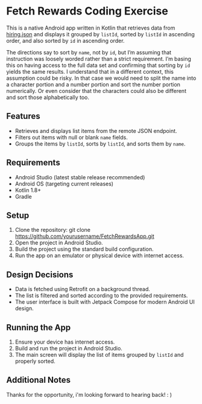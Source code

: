 # Fetch Rewards Coding Exercise

This is a native Android app written in Kotlin that retrieves data from 
[hiring.json](https://fetch-hiring.s3.amazonaws.com/hiring.json) and displays it grouped 
by `listId`, sorted by `listId` in ascending order, and also sorted by `id` in ascending order.

The directions say to sort by `name`, not by `id`, but I’m assuming that instruction
was loosely worded rather than a strict requirement. I’m basing this on having
access to the full data set and confirming that sorting by `id` yields the same
results. I understand that in a different context, this assumption could be risky.
In that case we would need to split the name into a character portion and a number
portion and sort the number portion numerically. Or even consider that the
characters could also be different and sort those alphabetically too.

## Features

- Retrieves and displays list items from the remote JSON endpoint.
- Filters out items with null or blank `name` fields.
- Groups the items by `listId`, sorts by `listId`, and sorts them by `name`.

## Requirements

- Android Studio (latest stable release recommended)
- Android OS (targeting current releases)
- Kotlin 1.8+
- Gradle

## Setup

1. Clone the repository: git clone https://github.com/yourusername/FetchRewardsApp.git
2. Open the project in Android Studio.
3. Build the project using the standard build configuration.
4. Run the app on an emulator or physical device with internet access.

## Design Decisions

- Data is fetched using Retrofit on a background thread.
- The list is filtered and sorted according to the provided requirements.
- The user interface is built with Jetpack Compose for modern Android UI design.

## Running the App

1. Ensure your device has internet access.
2. Build and run the project in Android Studio.
3. The main screen will display the list of items grouped by `listId` and properly sorted.

## Additional Notes
Thanks for the opportunity, i'm looking forward to hearing back! : )